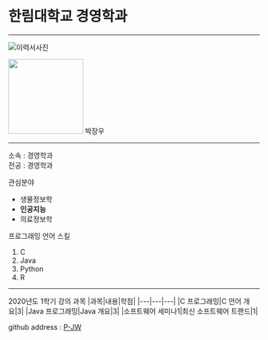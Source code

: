 # 한림대학교 경영학과
---
![이력서사진](pjw.png)

<img src=pjw.png height=150 width-150>
박장우

---

소속 : 경영학과   
전공 : 경영학과   


관심분야
* 생물정보학
* **인공지능**
* 의료정보학

프로그래밍 언어 스킬
1. C
2. Java
3. Python
4. R

-------------------------

2020년도 1학기 강의 과목
|과목|내용|학점|
|---|---|---|
|C 프로그래밍|C 언어 개요|3|
|Java 프로그래밍|Java 개요|3|
|소프트웨어 세미나1|최신 소프트웨어 트랜드|1|

github address : [P-JW][github]

[github]:http//gitub.com/parkjangwoo-jw


